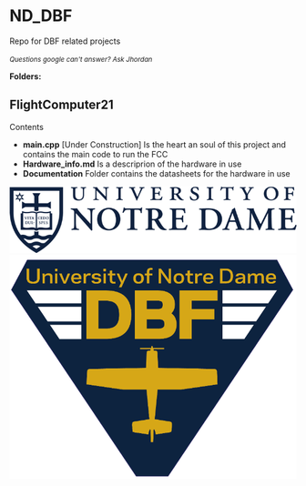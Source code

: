 # ND_DBF
Repo for DBF related projects

<small>*Questions google can't answer? Ask Jhordan*</small>

**Folders:**
## FlightComputer21
Contents
- **main.cpp** [Under Construction] Is the heart an soul of this project and contains the main code to run the FCC 
- **Hardware_info.md** Is a descriprion of the hardware in use
- **Documentation** Folder contains the datasheets for the hardware in use

![ND logo](/misc/images/ND_mark_blue_M.png) ![ND DBF Logo](/misc/images/DBF_Tri_Blue.png)

